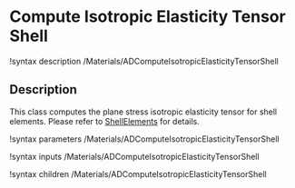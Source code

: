 # Compute Isotropic Elasticity Tensor Shell

!syntax description /Materials/ADComputeIsotropicElasticityTensorShell

## Description

This class computes the plane stress isotropic elasticity tensor for shell elements. Please refer to [ShellElements](/ShellElements.md) for details.

!syntax parameters /Materials/ADComputeIsotropicElasticityTensorShell

!syntax inputs /Materials/ADComputeIsotropicElasticityTensorShell

!syntax children /Materials/ADComputeIsotropicElasticityTensorShell
